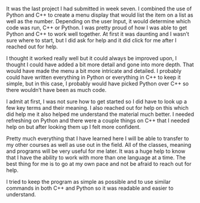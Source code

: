 It was the last project I had submitted in week seven. I combined the use of Python and C++ to create a menu display that would list the item on a list as well as the number.  Depending on the user Input, it would determine which code was run, C++ or Python. I was pretty proud of how I was able to get Python and C++ to work well together. At first it was daunting and I wasn’t sure where to start, but I did ask for help and it did click for me after I reached out for help.  

I thought it worked really well but it could always be improved upon, I thought I could have added a bit more detail and gone into more depth.  That would have made the menu a bit more intricate and detailed.  I probably could have written everything in Python or everything in C++ to keep it simple, but in this case, I probably would have picked Python over C++ so there wouldn’t have been as much code.  

I admit at first, I was not sure how to get started so I did have to look up a few key terms and their meaning. I also reached out for help on this which did help me it also helped me understand the material much better. I needed refreshing on Python and there were a couple things on C++ that I needed help on but after looking them up I felt more confident.  

Pretty much everything that I have learned here I will be able to transfer to my other courses as well as use out in the field. All of the classes, meaning and programs will be very useful for me later.  It was a huge help to know that I have the ability to work with more than one language at a time. The best thing for me is to go at my own pace and not be afraid to reach out for help.  

I tried to keep the program as simple as possible and to use similar commands in both C++ and Python so it was readable and easier to understand.  
